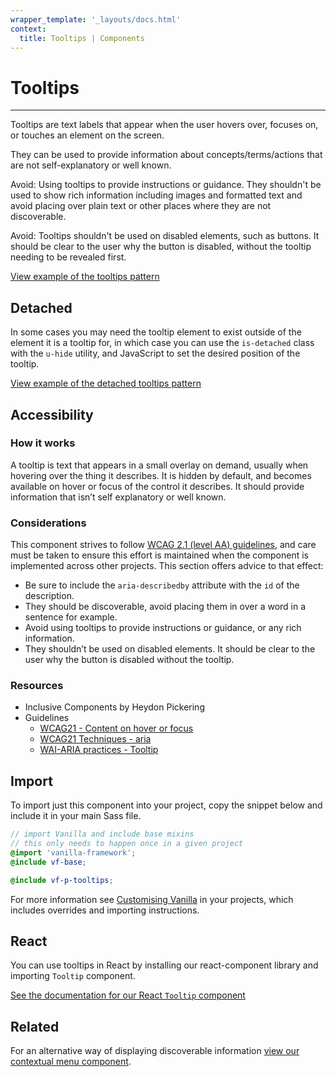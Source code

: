```yaml
---
wrapper_template: '_layouts/docs.html'
context:
  title: Tooltips | Components
---
```


# Tooltips

<hr>

Tooltips are text labels that appear when the user hovers over, focuses on, or touches an element on the screen.

They can be used to provide information about concepts/terms/actions that are not self-explanatory or well known.

<div class="p-notification--caution">
  <p class="p-notification__content">
    <span class="p-notification__title">Avoid:</span>
    <span class="p-notification__message">Using tooltips to provide instructions or guidance. They shouldn't be used to show rich information including images and formatted text and avoid placing over plain text or other places where they are not discoverable.</span>
  </p>
</div>

<div class="p-notification--caution">
  <p class="p-notification__content">
    <span class="p-notification__title">Avoid:</span>
    <span class="p-notification__message">Tooltips shouldn't be used on disabled elements, such as buttons. It should be clear to the user why the button is disabled, without the tooltip needing to be revealed first.</span>
  </p>
</div>

<div class="embedded-example"><a href="/docs/examples/patterns/tooltips/default" class="js-example">
View example of the tooltips pattern
</a></div>

## Detached

In some cases you may need the tooltip element to exist outside of the element it is a tooltip for, in which case you can use the `is-detached` class with the `u-hide` utility, and JavaScript to set the desired position of the tooltip.

<div class="embedded-example"><a href="/docs/examples/patterns/tooltips/detached"  data-height="120" class="js-example">
View example of the detached tooltips pattern
</a></div>

## Accessibility

### How it works

A tooltip is text that appears in a small overlay on demand, usually when hovering over the thing it describes. It is hidden by default, and becomes available on hover or focus of the control it describes. It should provide information that isn’t self explanatory or well known.

### Considerations

This component strives to follow [WCAG 2.1 (level AA) guidelines](https://www.w3.org/TR/WCAG21/), and care must be taken to ensure this effort is maintained when the component is implemented across other projects. This section offers advice to that effect:

- Be sure to include the `aria-describedby` attribute with the `id` of the description.
- They should be discoverable, avoid placing them in over a word in a sentence for example.
- Avoid using tooltips to provide instructions or guidance, or any rich information.
- They shouldn’t be used on disabled elements. It should be clear to the user why the button is disabled without the tooltip.

### Resources

- Inclusive Components by Heydon Pickering
- Guidelines
  - [WCAG21 - Content on hover or focus](https://www.w3.org/TR/WCAG21/#content-on-hover-or-focus)
  - [WCAG21 Techniques - aria](https://www.w3.org/WAI/WCAG21/Techniques/aria/ARIA1)
  - [WAI-ARIA practices - Tooltip](https://www.w3.org/TR/wai-aria-practices-1.1/#tooltip)

## Import

To import just this component into your project, copy the snippet below and include it in your main Sass file.

```scss
// import Vanilla and include base mixins
// this only needs to happen once in a given project
@import 'vanilla-framework';
@include vf-base;

@include vf-p-tooltips;
```

For more information see [Customising Vanilla](/docs/customising-vanilla/) in your projects, which includes overrides and importing instructions.

## React

You can use tooltips in React by installing our react-component library and importing `Tooltip` component.

[See the documentation for our React `Tooltip` component](https://canonical-web-and-design.github.io/react-components/?path=/docs/tooltip--default-story)

## Related

For an alternative way of displaying discoverable information [view our contextual menu component](/docs/patterns/contextual-menu).
